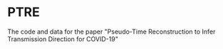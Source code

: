 # PTRE
The code and data for the paper "Pseudo-Time Reconstruction to Infer Transmission Direction for COVID-19"
